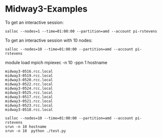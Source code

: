 # Midway3-Examples

To get an interactive session:
```
salloc --nodes=1 --time=01:00:00 --partition=amd --account pi-rstevens
```
To get an interactive session with 10 nodes:
```
salloc --nodes=10 --time=01:00:00 --partition=amd --account pi-rstevens

```
module load mpich
mpiexec -n 10 -ppn 1 hostname
```
midway3-0516.rcc.local
midway3-0519.rcc.local
midway3-0520.rcc.local
midway3-0522.rcc.local
midway3-0524.rcc.local
midway3-0525.rcc.local
midway3-0517.rcc.local
midway3-0521.rcc.local
midway3-0523.rcc.local
midway3-0518.rcc.local
```

```
salloc --nodes=10 --time=01:00:00 --partition=amd --account pi-rstevens
srun -n 10 hostname
srun -n 10  python ./test.py

